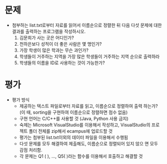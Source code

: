 # 문제

-   첨부하는 list.txt로부터 자료를 읽어서 이름순으로 정렬한 뒤 다음 다섯 문제에 대한 결과를 출력하는 프로그램을 작성하시오.
    1.  김문희가 사는 곳은 어디인가?
    2.  천하은보다 성적이 더 좋은 사람은 몇 명인가?
    3.  가장 학생이 많은 학과는 무슨 과인가?
    4.  학생들이 거주하는 지역을 가장 많은 학생들이 거주하는 지역 순으로 출력하라
    5.  학생들의 이름을 ID로 사용하는 것이 가능한가?

# 평가

-   평가 방식
    -   제공하는 텍스트 파일로부터 자료를 읽고, 이름순으로 정렬하여 출력 하는가? (이 때, sorting을 구현하여 이름순으로 정렬하면 점수 없음)
    -   구현 언어는 C/C++를 사용할 것 (Java, Python 사용 금지)
    -   숙제는 Microsoft VisualStudio를 이용해서 작성하고, VisualStudio의 프로젝트 폴더 전체를 zip해서 ecampus에 업로드할 것
    -   평가는 첨부된 list.txt이외의 데이터 파일을 이용해서 수행됨
    -   다섯 문제를 모두 해결하여 제출해도, 이름순으로 정렬되어 있지 않으 면 모두 감점 처리함.
    -   각 문제는 Q1 ( ), ..., Q5( )라는 함수를 이용해서 호출하고 해결할 것

